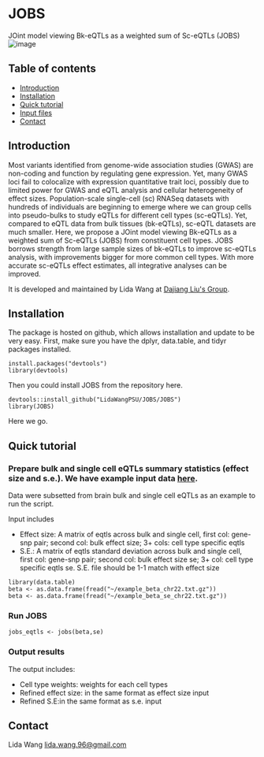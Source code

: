 # JOBS
JOint model viewing Bk-eQTLs as a weighted sum of Sc-eQTLs (JOBS)![image](https://github.com/LidaWangPSU/JOBS/assets/70541830/df17d42c-4a3a-49f7-a418-ee0718be9c63)


## Table of contents
* [Introduction](#Introduction)
* [Installation](#Installation)
* [Quick tutorial](#Quick_tutorial)
* [Input files](#Input_files)
* [Contact](#Contact)

## Introduction
Most variants identified from genome-wide association studies (GWAS) are non-coding and function by regulating gene expression. Yet, many GWAS loci fail to colocalize with expression quantitative trait loci, possibly due to limited power for GWAS and eQTL analysis and cellular heterogeneity of effect sizes. Population-scale single-cell (sc) RNASeq datasets with hundreds of individuals are beginning to emerge where we can group cells into pseudo-bulks to study eQTLs for different cell types (sc-eQTLs). Yet, compared to eQTL data from bulk tissues (bk-eQTLs), sc-eQTL datasets are much smaller. Here, we propose a JOint model viewing Bk-eQTLs as a weighted sum of Sc-eQTLs (JOBS) from constituent cell types. JOBS borrows strength from large sample sizes of bk-eQTLs to improve sc-eQTLs analysis, with improvements bigger for more common cell types. With more accurate sc-eQTLs effect estimates, all integrative analyses can be improved.
 
It is developed and maintained by Lida Wang at [Dajiang Liu's Group](https://dajiangliu.blog).

## Installation
The package is hosted on github, which allows installation and update to be very easy. First, make sure you have the dplyr, data.table, and tidyr packages installed.

```
install.packages("devtools")
library(devtools)
```

Then you could install JOBS from the repository here.

```
devtools::install_github("LidaWangPSU/JOBS/JOBS")
library(JOBS)
```
Here we go.

## Quick tutorial
### Prepare bulk and single cell eQTLs summary statistics (effect size and s.e.). We have example input data [here](https://github.com/LidaWangPSU/JOBS/blob/main/example_data/). 
Data were subsetted from brain bulk and single cell eQTLs as an example to run the script.

Input includes
* Effect size: A matrix of eqtls across bulk and single cell, first col: gene-snp pair; second col: bulk effect size; 3+ cols: cell type specific eqtls
* S.E.: A matrix of eqtls standard deviation across bulk and single cell, first col: gene-snp pair; second col: bulk effect size se; 3+ col: cell type specific eqtls se. S.E. file should be 1-1 match with effect size
```
library(data.table)
beta <- as.data.frame(fread("~/example_beta_chr22.txt.gz"))
beta <- as.data.frame(fread("~/example_beta_se_chr22.txt.gz"))
```
  
### Run JOBS
```
jobs_eqtls <- jobs(beta,se)
```

### Output results
The output includes:
* Cell type weights: weights for each cell types
* Refined effect size: in the same format as effect size input
* Refined S.E:in the same format as s.e. input


## Contact
Lida Wang [lida.wang.96@gmail.com](lida.wang.96@gmail.com)
